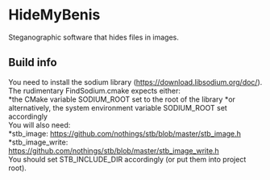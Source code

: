 # HideMyBenis
Steganographic software that hides files in images.

## Build info
You need to install the sodium library (https://download.libsodium.org/doc/).  
The rudimentary FindSodium.cmake expects either:  
*the CMake variable SODIUM_ROOT set to the root of the library
*or alternatively, the system environment variable SODIUM_ROOT set accordingly  
You will also need:  
*stb_image: https://github.com/nothings/stb/blob/master/stb_image.h
*stb_image_write: https://github.com/nothings/stb/blob/master/stb_image_write.h  
You should set STB_INCLUDE_DIR accordingly (or put them into project root).

